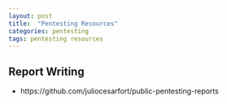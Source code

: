 ```yaml
---
layout: post
title:  "Pentesting Resources"
categories: pentesting
tags: pentesting resources
---
```


<H2>Report Writing</H2>
<ul>
<li>https://github.com/juliocesarfort/public-pentesting-reports</li>
</ul>